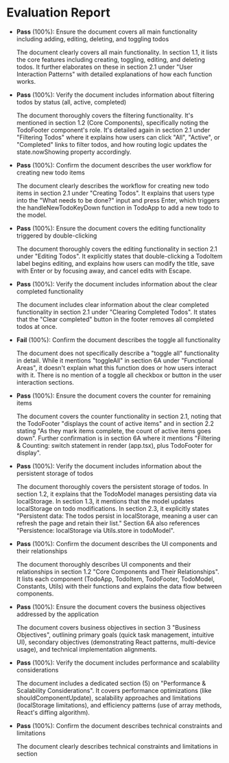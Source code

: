 # Evaluation Report

- **Pass** (100%): Ensure the document covers all main functionality including adding, editing, deleting, and toggling todos

    The document clearly covers all main functionality. In section 1.1, it lists the core features including creating, toggling, editing, and deleting todos. It further elaborates on these in section 2.1 under "User Interaction Patterns" with detailed explanations of how each function works.

- **Pass** (100%): Verify the document includes information about filtering todos by status (all, active, completed)

    The document thoroughly covers the filtering functionality. It's mentioned in section 1.2 (Core Components), specifically noting the TodoFooter component's role. It's detailed again in section 2.1 under "Filtering Todos" where it explains how users can click "All", "Active", or "Completed" links to filter todos, and how routing logic updates the state.nowShowing property accordingly.

- **Pass** (100%): Confirm the document describes the user workflow for creating new todo items

    The document clearly describes the workflow for creating new todo items in section 2.1 under "Creating Todos". It explains that users type into the "What needs to be done?" input and press Enter, which triggers the handleNewTodoKeyDown function in TodoApp to add a new todo to the model.

- **Pass** (100%): Ensure the document covers the editing functionality triggered by double-clicking

    The document thoroughly covers the editing functionality in section 2.1 under "Editing Todos". It explicitly states that double-clicking a TodoItem label begins editing, and explains how users can modify the title, save with Enter or by focusing away, and cancel edits with Escape.

- **Pass** (100%): Verify the document includes information about the clear completed functionality

    The document includes clear information about the clear completed functionality in section 2.1 under "Clearing Completed Todos". It states that the "Clear completed" button in the footer removes all completed todos at once.

- **Fail** (100%): Confirm the document describes the toggle all functionality

    The document does not specifically describe a "toggle all" functionality in detail. While it mentions "toggleAll" in section 6A under "Functional Areas", it doesn't explain what this function does or how users interact with it. There is no mention of a toggle all checkbox or button in the user interaction sections.

- **Pass** (100%): Ensure the document covers the counter for remaining items

    The document covers the counter functionality in section 2.1, noting that the TodoFooter "displays the count of active items" and in section 2.2 stating "As they mark items complete, the count of active items goes down". Further confirmation is in section 6A where it mentions "Filtering & Counting: switch statement in render (app.tsx), plus TodoFooter for display".

- **Pass** (100%): Verify the document includes information about the persistent storage of todos

    The document thoroughly covers the persistent storage of todos. In section 1.2, it explains that the TodoModel manages persisting data via localStorage. In section 1.3, it mentions that the model updates localStorage on todo modifications. In section 2.3, it explicitly states "Persistent data: The todos persist in localStorage, meaning a user can refresh the page and retain their list." Section 6A also references "Persistence: localStorage via Utils.store in todoModel".

- **Pass** (100%): Confirm the document describes the UI components and their relationships

    The document thoroughly describes UI components and their relationships in section 1.2 "Core Components and Their Relationships". It lists each component (TodoApp, TodoItem, TodoFooter, TodoModel, Constants, Utils) with their functions and explains the data flow between components.

- **Pass** (100%): Ensure the document covers the business objectives addressed by the application

    The document covers business objectives in section 3 "Business Objectives", outlining primary goals (quick task management, intuitive UI), secondary objectives (demonstrating React patterns, multi-device usage), and technical implementation alignments.

- **Pass** (100%): Verify the document includes performance and scalability considerations

    The document includes a dedicated section (5) on "Performance & Scalability Considerations". It covers performance optimizations (like shouldComponentUpdate), scalability approaches and limitations (localStorage limitations), and efficiency patterns (use of array methods, React's diffing algorithm).

- **Pass** (100%): Confirm the document describes technical constraints and limitations

    The document clearly describes technical constraints and limitations in section